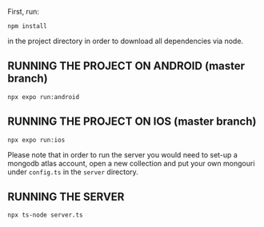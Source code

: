 First, run:

``` npm install ```

in the project directory in order to download all dependencies via node.


## RUNNING THE PROJECT ON ANDROID (master branch)
``` npx expo run:android ```

## RUNNING THE PROJECT ON IOS (master branch)
``` npx expo run:ios ```

Please note that in order to run the server you would need to set-up a mongodb atlas account, open a new collection and put your own mongouri under ```config.ts``` in the ```server``` directory.

## RUNNING THE SERVER
``` npx ts-node server.ts ```
